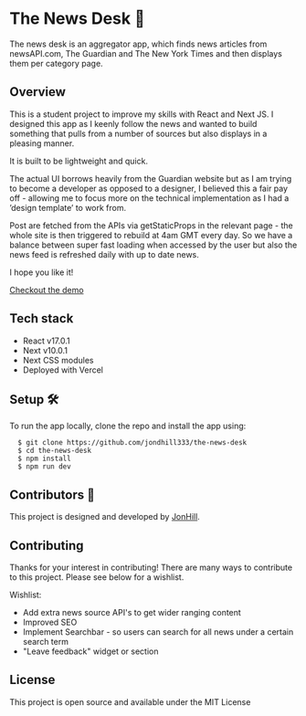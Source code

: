 # The News Desk :newspaper:

The news desk is an aggregator app, which finds news articles from newsAPI.com, The Guardian and The New York Times and then displays them per category page.

## Overview

This is a student project to improve my skills with React and Next JS. I designed this app as I keenly follow the news and wanted to build something that pulls from a number of sources but also displays in a pleasing manner.

It is built to be lightweight and quick.

The actual UI borrows heavily from the Guardian website but as I am trying to become a developer as opposed to a designer, I believed this a fair pay off - allowing me to focus more on the technical implementation as I had a ’design template’ to work from.

Post are fetched from the APIs via getStaticProps in the relevant page - the whole site is then triggered to rebuild at 4am GMT every day. So we have a balance between super fast loading when accessed by the user but also the news feed is refreshed daily with up to date news.

I hope you like it!

[Checkout the demo](https://thenewsdesk.vercel.app/)

## Tech stack

- React v17.0.1
- Next v10.0.1
- Next CSS modules
- Deployed with Vercel

## Setup :hammer_and_wrench:

To run the app locally, clone the repo and install the app using:

```
  $ git clone https://github.com/jondhill333/the-news-desk
  $ cd the-news-desk
  $ npm install
  $ npm run dev
```

## Contributors :sparkler:

This project is designed and developed by [JonHill](https://github.com/jondhill333).

## Contributing

Thanks for your interest in contributing! There are many ways to contribute to this project. Please see below for a wishlist.

Wishlist:

- Add extra news source API's to get wider ranging content
- Improved SEO
- Implement Searchbar - so users can search for all news under a certain search term
- "Leave feedback" widget or section

## License

This project is open source and available under the MIT License
